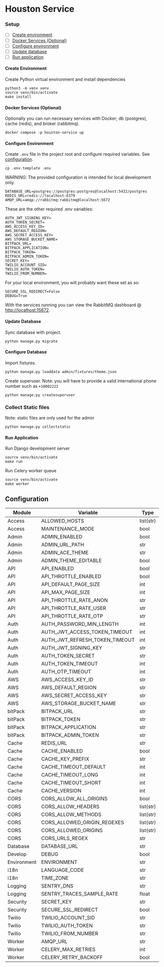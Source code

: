 # Houston Service

### Setup

- [ ] [Create environment](#create-environment)
- [ ] [Docker Services (Optional)](#docker-services-optional)
- [ ] [Configure environment](#configure-environment)
- [ ] [Update database](#update-database)
- [ ] [Run application](#run-application)

#### Create Environment

Create Python virtual environment and install dependencies

```
python3 -m venv venv
source venv/bin/activate
make install
```

#### Docker Services (Optional)

Optionally you can run necessary services with Docker; db (postgres), cache (redis), and broker (rabbitmq).

```
docker compose -p houston-service up
```

#### Configure Environment

Create `.env` file in the project root and configure required variables. See [configuration](#configuration).

```
cp .env.template .env
```

*WARNING*: The provided configuration is intended for local development only.

```
DATABASE_URL=postgres://postgres:postgres@localhost:5432/postgres
REDIS_URL=redis://localhost:6379
AMQP_URL=amqp://rabbitmq:rabbitmq@localhost:5672
```

These are the other required .env variables:
```
AUTH_JWT_SIGNING_KEY=
AUTH_TOKEN_SECRET=
AWS_ACCESS_KEY_ID=
AWS_DEFAULT_REGION=
AWS_SECRET_ACCESS_KEY=
AWS_STORAGE_BUCKET_NAME=
BITPACK_URL=
BITPACK_APPLICATION=
BITPACK_TOKEN=
BITPACK_ADMIN_TOKEN=
SECRET_KEY=
TWILIO_ACCOUNT_SID=
TWILIO_AUTH_TOKEN=
TWILIO_FROM_NUMBER=
```
For your local environment, you will probably want these set as so:
```
SECURE_SSL_REDIRECT=False
DEBUG=True
```


With the services running you can view the RabbitMQ dashboard @ [http://localhost:15672](http://localhost:15672).


#### Update Database

Sync database with project.

```
python manage.py migrate
```

#### Configure Database

Import fixtures.

```
python manage.py loaddata admin/fixtures/theme.json
```

Create superuser.
Note: you will have to provide a valid international phone number such as `+10002222`
```
python manage.py createsuperuser
```

### Collect Static files
Note: static files are only used for the admin
```
python manage.py collectstatic
```

#### Run Application

Run Django development server

```
source venv/bin/activate
make run
```

Run Celery worker queue

```
source venv/bin/activate
make worker
```

## Configuration

| Module                | Variable                                     | Type          | Default                               |
| --------------------- | -------------------------------------------- | ------------- | ------------------------------------- |
| Access                | ALLOWED_HOSTS                                | list(str)     | ["*"]                                 |
| Access                | MAINTENANCE_MODE                             | bool          | False                                 |
| Admin                 | ADMIN_ENABLED                                | bool          | True                                  |
| Admin                 | ADMIN_URL_PATH                               | str           | "manage/"                             |
| Admin                 | ADMIN_ACE_THEME                              | str           | chrome                                |
| Admin                 | ADMIN_THEME_EDITABLE                         | bool          | False                                 |
| API                   | API_ENABLED                                  | bool          | True                                  |
| API                   | API_THROTTLE_ENABLED                         | bool          | True                                  |
| API                   | API_DEFAULT_PAGE_SIZE                        | int           | 10                                    |
| API                   | API_MAX_PAGE_SIZE                            | int           | 100                                   |
| API                   | API_THROTTLE_RATE_ANON                       | str           | "60/min"                              |
| API                   | API_THROTTLE_RATE_USER                       | str           | "60/min"                              |
| API                   | API_THROTTLE_RATE_OTP                        | str           | "1/min"                               |
| Auth                  | AUTH_PASSWORD_MIN_LENGTH                     | int           | 8                                     |
| Auth                  | AUTH_JWT_ACCESS_TOKEN_TIMEOUT                | int           | 86400 (1 day)                         |
| Auth                  | AUTH_JWT_REFRESH_TOKEN_TIMEOUT               | int           | 604800 (1 week)                       |
| Auth                  | AUTH_JWT_SIGNING_KEY                         | str           |                                       |
| Auth                  | AUTH_TOKEN_SECRET                            | str           |                                       |
| Auth                  | AUTH_TOKEN_TIMEOUT                           | int           | 259200 (3 days)                       |
| Auth                  | AUTH_OTP_TIMEOUT                             | int           | 60 (1 minute)                         |
| AWS                   | AWS_ACCESS_KEY_ID                            | str           |                                       |
| AWS                   | AWS_DEFAULT_REGION                           | str           |                                       |
| AWS                   | AWS_SECRET_ACCESS_KEY                        | str           |                                       |
| AWS                   | AWS_STORAGE_BUCKET_NAME                      | str           |                                       |
| bitPack               | BITPACK_URL                                  | str           |                                       |
| bitPack               | BITPACK_TOKEN                                | str           |                                       |
| bitPack               | BITPACK_APPLICATION                          | str           |                                       |
| bitPack               | BITPACK_ADMIN_TOKEN                          | str           |                                       |
| Cache                 | REDIS_URL                                    | str           |                                       |
| Cache                 | CACHE_ENABLED                                | bool          | True                                  |
| Cache                 | CACHE_KEY_PREFIX                             | str           | ""                                    |
| Cache                 | CACHE_TIMEOUT_DEFAULT                        | int           | 300 (5 minutes)                       |
| Cache                 | CACHE_TIMEOUT_LONG                           | int           | 3600 (1 hour)                         |
| Cache                 | CACHE_TIMEOUT_SHORT                          | int           | 10 (10 seconds)                       |
| Cache                 | CACHE_VERSION                                | int           | 1                                     |
| CORS                  | CORS_ALLOW_ALL_ORIGINS                       | bool          | False                                 |
| CORS                  | CORS_ALLOW_HEADERS                           | list(str)     | corsheaders.defaults.default_headers  |
| CORS                  | CORS_ALLOW_METHODS                           | list(str)     | corsheaders.defaults.default_methods  |
| CORS                  | CORS_ALLOWED_ORIGIN_REGEXES                  | list(str)     | []                                    |
| CORS                  | CORS_ALLOWED_ORIGINS                         | list(str)     | []                                    |
| CORS                  | CORS_URLS_REGEX                              | str           | "r'^.*$'"                             |
| Database              | DATABASE_URL                                 | str           |                                       |
| Develop               | DEBUG                                        | bool          | False                                 |
| Environment           | ENVIRONMENT                                  | str           | "undefined"                            |
| i18n                  | LANGUAGE_CODE                                | str           | "en"                                  |
| i18n                  | TIME_ZONE                                    | str           | "UTC"                                 |
| Logging               | SENTRY_DNS                                   | str           | None                                  |
| Logging               | SENTRY_TRACES_SAMPLE_RATE                    | float          | 1.0                                   |
| Security              | SECRET_KEY                                   | str           |                                       |
| Security              | SECURE_SSL_REDIRECT                          | bool          | True                                  |
| Twilio                | TWILIO_ACCOUNT_SID                           | str           |                                       |
| Twilio                | TWILIO_AUTH_TOKEN                            | str           |                                       |
| Twilio                | TWILIO_FROM_NUMBER                           | str           |                                       |
| Worker                | AMQP_URL                                     | str           |                                       |
| Worker                | CELERY_MAX_RETRIES                           | int           | 3                                     |
| Worker                | CELERY_RETRY_BACKOFF                         | bool          | True                                  |
